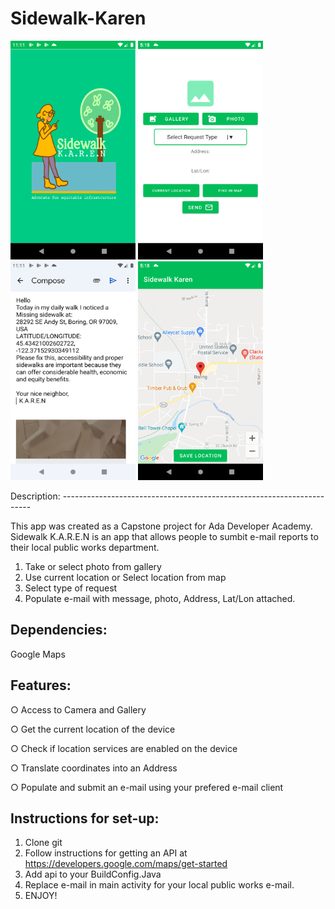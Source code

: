 # Sidewalk-Karen
<p float="left">
<img src="https://github.com/MiffyBruna/Sidewalk-Karen/blob/master/ScreenShots/Screenshot_20220211_111119.png" width="200" height="350">
<img src="https://github.com/MiffyBruna/Sidewalk-Karen/blob/master/ScreenShots/Screenshot_20220215_171817.png" width="200" height="350">
<img src="https://github.com/MiffyBruna/Sidewalk-Karen/blob/master/ScreenShots/Screenshot_20220211_111104.png" width="200" height="350">
<img src="https://github.com/MiffyBruna/Sidewalk-Karen/blob/master/ScreenShots/Screenshot_20220215_171836.png" width="200" height="350">
</p>
Description:
----------------------------------------------------------------------

This app was created as a Capstone project for Ada Developer Academy.
Sidewalk K.A.R.E.N is an app that allows people to sumbit e-mail reports to their local public works department.

1) Take or select photo from gallery
2) Use current location or Select location from map
3) Select type of request
4) Populate e-mail with message, photo, Address, Lat/Lon attached.

Dependencies:
---------------------------------------------------------------------
Google Maps



Features:
---------------------------------------------------------------------
○ Access to Camera and Gallery

○ Get the current location of the device

○ Check if location services are enabled on the device

○ Translate coordinates into an Address

○ Populate and submit an e-mail using your prefered e-mail client




Instructions for set-up:
---------------------------------------------------------------------

1) Clone git
2) Follow instructions for getting an API at https://developers.google.com/maps/get-started
3) Add api to your BuildConfig.Java
4) Replace e-mail in main activity for your local public works e-mail.
5) ENJOY!




